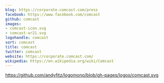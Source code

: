```yaml
---
blog: https://corporate.comcast.com/press
facebook: https://www.facebook.com/comcast
github: comcast
images:
- comcast-icon.svg
- comcast-ar21.svg
logohandle: comcast
sort: comcast
title: comcast
twitter: comcast
website: https://corporate.comcast.com/
wikipedia: https://en.wikipedia.org/wiki/Comcast
---
```


https://github.com/andyfitz/logomono/blob/gh-pages/logos/comcast.svg

